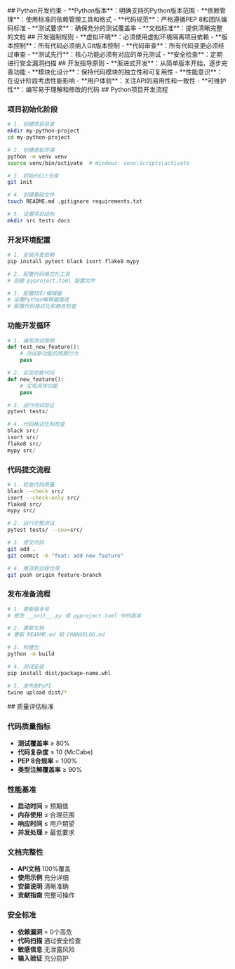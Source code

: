 <constraint>
  ## Python开发约束
  - **Python版本**：明确支持的Python版本范围
  - **依赖管理**：使用标准的依赖管理工具和格式
  - **代码规范**：严格遵循PEP 8和团队编码标准
  - **测试要求**：确保充分的测试覆盖率
  - **文档标准**：提供清晰完整的文档
</constraint>

<rule>
  ## 开发强制规则
  - **虚拟环境**：必须使用虚拟环境隔离项目依赖
  - **版本控制**：所有代码必须纳入Git版本控制
  - **代码审查**：所有代码变更必须经过审查
  - **测试先行**：核心功能必须有对应的单元测试
  - **安全检查**：定期进行安全漏洞扫描
</rule>

<guideline>
  ## 开发指导原则
  - **渐进式开发**：从简单版本开始，逐步完善功能
  - **模块化设计**：保持代码模块的独立性和可复用性
  - **性能意识**：在设计阶段考虑性能影响
  - **用户体验**：关注API的易用性和一致性
  - **可维护性**：编写易于理解和修改的代码
</guideline>

<process>
  ## Python项目开发流程

  ### 项目初始化阶段
  ```bash
  # 1. 创建项目目录
  mkdir my-python-project
  cd my-python-project

  # 2. 创建虚拟环境
  python -m venv venv
  source venv/bin/activate  # Windows: venv\Scripts\activate

  # 3. 初始化Git仓库
  git init

  # 4. 创建基础文件
  touch README.md .gitignore requirements.txt

  # 5. 设置项目结构
  mkdir src tests docs
  ```

  ### 开发环境配置
  ```bash
  # 1. 安装开发依赖
  pip install pytest black isort flake8 mypy

  # 2. 配置代码格式化工具
  # 创建 pyproject.toml 配置文件

  # 3. 配置IDE/编辑器
  # 设置Python解释器路径
  # 配置代码格式化和静态检查
  ```

  ### 功能开发循环
  ```python
  # 1. 编写测试用例
  def test_new_feature():
      # 测试新功能的预期行为
      pass

  # 2. 实现功能代码
  def new_feature():
      # 实现具体功能
      pass

  # 3. 运行测试验证
  pytest tests/

  # 4. 代码格式化和检查
  black src/
  isort src/
  flake8 src/
  mypy src/
  ```

  ### 代码提交流程
  ```bash
  # 1. 检查代码质量
  black --check src/
  isort --check-only src/
  flake8 src/
  mypy src/

  # 2. 运行完整测试
  pytest tests/ --cov=src/

  # 3. 提交代码
  git add .
  git commit -m "feat: add new feature"

  # 4. 推送到远程仓库
  git push origin feature-branch
  ```

  ### 发布准备流程
  ```bash
  # 1. 更新版本号
  # 修改 __init__.py 或 pyproject.toml 中的版本

  # 2. 更新文档
  # 更新 README.md 和 CHANGELOG.md

  # 3. 构建包
  python -m build

  # 4. 测试安装
  pip install dist/package-name.whl

  # 5. 发布到PyPI
  twine upload dist/*
  ```
</process>

<criteria>
  ## 质量评估标准

  ### 代码质量指标
  - **测试覆盖率** ≥ 80%
  - **代码复杂度** ≤ 10 (McCabe)
  - **PEP 8合规率** = 100%
  - **类型注解覆盖率** ≥ 90%

  ### 性能基准
  - **启动时间** ≤ 预期值
  - **内存使用** ≤ 合理范围
  - **响应时间** ≤ 用户期望
  - **并发处理** ≥ 最低要求

  ### 文档完整性
  - **API文档** 100%覆盖
  - **使用示例** 充分详细
  - **安装说明** 清晰准确
  - **贡献指南** 完整可操作

  ### 安全标准
  - **依赖漏洞** = 0个高危
  - **代码扫描** 通过安全检查
  - **敏感信息** 无泄露风险
  - **输入验证** 充分防护
</criteria>

